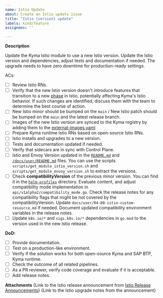 ```yaml
---
name: Istio Update
about: Create an Istio update issue
title: "Istio {version} update"
labels: kind/feature
assignees: ''

---
```

**Description**

Update the Kyma Istio module to use a new Istio version.
Update the Istio version and dependencies, adjust tests and documentation if needed.
The upgrade needs to have zero downtime for production-ready settings.

ACs:
- [ ] Review Istio RNs.
- [ ] Verify that the new Istio version doesn't introduce features that transition to a new [phase](https://istio.io/latest/docs/releases/feature-stages/) in Istio, potentially affecting Kyma's Istio behavior. If such changes are identified, discuss them with the team to determine the best course of action.
- [ ] New Istio minor should be bumped on the `main` / New Istio patch should be bumped on the `main` and the latest release branch.
- [ ] Images of the new Istio version are synced to the Kyma registry by adding them to the [external-images.yaml](https://github.com/kyma-project/istio/blob/main/external-images.yaml)
- [ ] Prepare Kyma runtime Istio RNs based on open-source Istio RNs.
- [ ] Istio installs and upgrades to a new version.
- [ ] Tests and documentation updated if needed.
- [ ] Verify that sidecars are in sync with Control Plane.
- [ ] Istio and Envoy Version updated in the [`README.md`](https://github.com/kyma-project/istio) and [`/docs/user/README.md`](https://github.com/kyma-project/istio) files. You can use the scripts `scripts/get_module_istio_version.sh` and `scripts/get_module_envoy_version.sh` to extract the versions.
- [ ] Check **compatibilityVersion** of the previous minor version. You can find it in the [`helm-profiles`](https://github.com/istio/istio/tree/master/manifests/helm-profiles) directory. Evaluate content, and adjust compatibility mode implementation in `api/v1alpha2/compatibility_mode.go`. Check the release notes for any compatibility flags that might be not covered by the compatibilityVersion. Update `docs/user/04-00-istio-custom-resource.md` if needed. Document updated compatibility environment variables in the release notes.
- [ ] Update `k8s.io/*` and `sigs.k8s.io/*` dependencies in `go.mod` to the version used in the new Istio release.

**DoD:**
- [ ] Provide documentation.
- [ ] Test on a production-like environment.
- [ ] Verify if the solution works for both open-source Kyma and SAP BTP, Kyma runtime.
- [ ] Check the outcome of all related pipelines.
- [ ] As a PR reviewer, verify code coverage and evaluate if it is acceptable.
- [ ] Add release notes.

**Attachments**
{Link to the Istio release announcement from [Istio Release Announcements](https://istio.io/latest/news/releases/)}
{Link to the Istio upgrade notes from the announcement}

<!-- Estimation: 
Patch version update: 2
Minor version update: 3
-->
